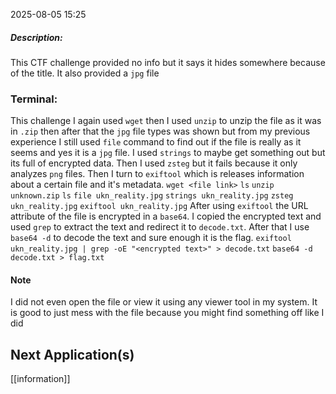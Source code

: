 2025-08-05 15:25

##### Description:
This CTF challenge provided no info but it says it hides somewhere because of the title. It also provided a `jpg` file

### Terminal:
This challenge I again used `wget` then I used `unzip` to unzip the file as it was in `.zip` then after that the `jpg` file types was shown but from my previous experience I still used `file` command to find out if the file is really as it seems and yes it is a `jpg` file. I used `strings` to maybe get something out but its full of encrypted data. Then I used `zsteg` but it fails because it only analyzes `png` files. Then I turn to `exiftool` which is releases information about a certain file and it's metadata.
	`wget <file link>`
	`ls`
	`unzip unknown.zip`
	`ls`
	`file ukn_reality.jpg`
	`strings ukn_reality.jpg`
	`zsteg ukn_reality.jpg`
	`exiftool ukn_reality.jpg`
After using `exiftool` the URL attribute of the file is encrypted in a `base64`. I copied the encrypted text and used `grep` to extract the text and redirect it to `decode.txt`. After that I use `base64 -d` to decode the text and sure enough it is the flag.
	`exiftool ukn_reality.jpg | grep -oE "<encrypted text>" > decode.txt`
	`base64 -d decode.txt > flag.txt`
#### Note
I did not even open the file or view it using any viewer tool in my system. It is good to just mess with the file because you might find something off like I did

## Next Application(s)
[[information]]